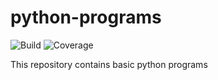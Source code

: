 # python-programs
![Build](https://img.shields.io/badge/build-passing-brightgreen.svg)
![Coverage](https://img.shields.io/badge/coverage-100%25-brightgreen.svg)

This repository contains basic python programs
